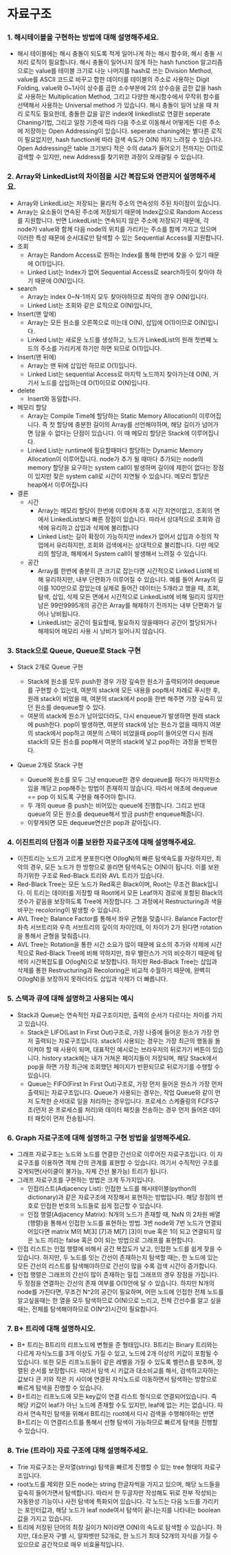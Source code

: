 # 자료구조



### 1. 해시테이블을 구현하는 방법에 대해 설명해주세요.

- 해시 테이블에는 해시 충돌이 되도록 적게 일어나게 하는 해시 함수와, 해시 충돌 시 처리 로직이 필요합니다. 해시 충돌이 일어나지 않게 하는 hash function 알고리즘으로는 value를 테이블 크기로 나눈 나머지를 hash로 쓰는 Division Method, value를 ASCII 코드로 바꾸고 합한 데이터를 테이블의 주소로 사용하는 Digit Folding, value와 0~1사이 상수를 곱한 소수부분에 2의 상수승을 곱한 값을 hash로 사용하는 Multiplication Method, 그리고 다양한 해시함수에서 무작위 함수를 선택해서 사용하는 Universal method 가 있습니다. 해시 충돌이 일어 났을 때 처리 로직도 필요한데, 충돌한 값을 같은 index에 linkedlist로 연결한 seperate Chaning기법, 그리고 일정 기준에 따라 다음 주소로 이동해서 어떻게든 다른 주소에 저장하는 Open Addressing이 있습니다. seperate chaning에는 별다른 로직이 필요없지만, hash function에 따라 검색 속도가 O(N) 까지 느려질 수 있습니다. Open Addressing은 table 크기보다 적은 수의 data가 들어오기 전까지는 O(1)로 검색할 수 있지만, new Address를 찾기위한 과정이 오래걸릴 수 있습니다.





### 2. Array와 LinkedList의 차이점을 시간 복잡도와 연관지어 설명해주세요.

- Array와 LinkedList는 저장되는 물리적 주소의 연속성의 주된 차이점이 있습니다.
- Array는 요소들이 연속된 주소에 저장되기 때문에 Index값으로 Random Access를 지원합니다. 반면 LinkedList는 연속되지 않은 주소에 저장되기 때문에, 각 node가 value와 함께 다음 node의 위치를 가리키는 주소를 함께 가지고 있으며 이러한 특성 때문에 순서대로만 탐색할 수 있는 Sequential Access를 지원합니다.
- 조회
  - Array는 Random Access로 원하는 Index를 통해 한번에 찾을 수 있기 때문에 O(1)입니다.
  - Linked List는 Index가 없어 Sequential Access로 search하듯이 찾아야 하기 때문에 O(N)입니다.
- search
  - Array는 index 0~N-1까지 모두 찾아야하므로 최악의 경우 O(N)입니다.
  - Linked List는 조회와 같은 로직으로 O(N)입니다,
- Insert(맨 앞에)
  - Array는 모든 원소를 오른쪽으로 미는데 O(N), 삽입에 O(1)이므로 O(N)입니다.
  - Linked List는 새로운 노드를 생성하고, 노드가 LinkedList의 원래 첫번째 노드의 주소를 가리키게 하기만 하면 되므로 O(1)입니다.
- Insert(맨 뒤에)
  - Array는 맨 뒤에 삽입만 하므로 O(1)입니다.
  - Linked List는 sequential Access로 마지막 노드까지 찾아가는데 O(N), 거기서 노드를 삽입하는데 O(1)이므로 O(N)입니다.
- delete
  - Insert와 동일합니다.
- 메모리 할당
  - Array는 Compile Time에 할당하는 Static Memory Allocation이 이루어집니다. 즉 첫 할당에 충분한 길이의 Array를 선언해야하며, 해당 길이가 넘어가면 담을 수 없다는 단점이 있습니다. 이 때 메모리 할당은 Stack에 이루어집니다.
  - Linked List는 runtime에 필요할때마다 할당하는 Dynamic Memory Allocation이 이루어집니다. node가 추가 될 때마다 추가되는 node의 memory 할당을 요구하는 system call이 발생하며 길이에 제한이 없다는 장점이 있지만 잦은 system call로 시간이 지연될 수 있습니다. 메모리 할당은 heap에서 이루어집니다
- 결론
  - 시간
    - Array는 메모리 할당이 한번에 이루어져 추후 시간 지연이없고, 조회의 면에서 LinkedList보다 빠른 장점이 있습니다. 따라서 상대적으로 조회와 검색에 유리하고 삽입과 삭제에 불리합니다
    - Linked List는 길이 확장이 가능하지만 index가 없어서 삽입과 수정의 작업에서 유리하지만, 조회와 검색에서는 상대적으로 불리합니다. 다만 메모리의 할당과, 해제에서 System call이 발생해서 느려질 수 있습니다.
  - 공간
    - Array를 한번에 충분히 큰 크기로 잡는다면 시간적으로 Linked List에 비해 유리하지만, 내부 단편화가 이루어질 수 있습니다. 예를 들어 Array의 길이를 100만으로 잡았는데 실제로 들어간 데이터는 5개라고 했을 때, 조회, 탐색, 삽입, 삭제 모든 면에서 시간적으로 LinkedList에 비해 밀리지 않지만 남은 99만9995개의 공간은 Array를 해제하기 전까지는 내부 단편화가 일어나 낭비됩니다.
    - LinkedList는 공간이 필요할때, 필요하지 않을때마다 공간이 할당되거나 해제되어 메모리 사용 시 낭비가 일어나지 않습니다.





### 3. Stack으로 Queue, Queue로 Stack 구현

- Stack 2개로 Queue 구현
  - Stack에 원소를 모두 push한 경우 가장 깊숙한 원소가 출력되어야 dequeue를 구현할 수 있는데, 여분의 stack에 모든 내용을 pop해서 차례로 푸시한 후, 원래 stack이 비었을 때, 여분의 stack에서 pop을 한번 해주면 가장 깊숙히 있던 원소를 dequeue할 수 있다.
  - 여분의 stack에 원소가 남아있더라도, 다시 enqueue가 발생하면 원래 stack에 push한다. pop이 발생하면, 여분의 stack에 남는 원소가 없을 때까지 여분의 stack에서 pop하고 여분의 스택이 비었을때 pop이 들어오면 다시 원래 stack의 모든 원소를 pop해서 여분의 stack에 넣고 pop하는 과정을 반복한다.

- Queue 2개로 Stack 구현
  - Queue에 원소를 모두 그냥 enqueue한 경우 dequeue를 하다가 마지막원소임을 깨닫고 pop해주는 방법이 존재하지 않습니다. 따라서 애초에 dequeue == pop 이 되도록 구현을 해주어야 합니다.
  - 두 개의 queue 중 push는 비어있는 queue에 진행합니다. 그리고 반대 queue의 모든 원소를 dequeue해서 방금 push한 enqueue해줍니다.
  - 이렇게되면 모든 dequeue연산은 pop과 같아집니다.



### 4. 이진트리의 단점과 이를 보완한 자료구조에 대해 설명해주세요.

- 이진트리는 노드가 고르게 분포한다면 O(logN)의 빠른 탐색속도를 자랑하지만, 최악의 경우, 모든 노드가 한 방향으로 쏠리면 탐색속도는 O(N)이 됩니다. 이를 보완하기위한 구조로 Red-Black 트리와 AVL 트리가 있습니다.
- Red-Black Tree는 모든 노드가 Red혹은 Black이며, Root는 무조건 Black입니다. 이 트리는 데이터를 저장할 때 Root에서 모든 Leaf까지 경로에 포함된 Black의 갯수가 같음을 보장하도록 Tree에 저장합니다. 그 과정에서 Restructuring과 색을 바꾸는 recoloring이 발생할 수 있습니다.
- AVL Tree는 Balance Factor를 통해서 좌우 균형을 맞춥니다. Balance Factor란 좌측 서브트리와 우측 서브트리의 깊이의 차이인데, 이 차이가 2가 된다면 rotation을 통해서 균형을 맞춰줍니다.
- AVL Tree는 Rotation을 통한 시간 소요가 많이 때문에 요소의 추가와 삭제에 시간적으로 Red-Black Tree에 비해 약하지만, 좌우 밸런스가 거의 비슷하기 때문에 탐색의 시간복잡도를 O(logN)으로 보장합니다. 하지만 Red-Black Tree는 삽입과 삭제를 통한 Restructuring과 Recoloring은 비교적 수월하기 때문에, 완벽히 O(logN)을 보장하지 못하더라도 삽입과 삭제가 더 빠릅니다.



### 5. 스택과 큐에 대해 설명하고 사용되는 예시

- Stack과 Queue는 연속적인 자료구조이지만, 출력의 순서가 다르다는 차이를 가지고 있습니다.
  - Stack은 LIFO(Last In First Out)구조로, 가장 나중에 들어온 원소가 가장 먼저 출력되는 자료구조입니다. stack이 사용되는 경우는 가장 최근의 행동을 돌이켜야 할 때 사용이 되며, 대표적인 예시로는 브라우저의 뒤로가기 버튼이 있습니다. history stack에는 내가 거쳐온 페이지들이 저장되며, 해당 Stack에서 pop을 하면 가장 최근에 조회했던 페이지가 반환되므로 뒤로가기를 수행할 수 있습니다.
  - Queue는 FIFO(First In First Out)구조로, 가장 먼저 들어온 원소가 가장 먼저 출력되는 자료구조입니다. Queue가 사용되는 경우는, 작업 Queue와 같이 먼저 도착한 순서대로 일을 처리하는 경우입니다. 프로세스 스케쥴링의 FCFS구조(먼저 온 프로세스를 처리)와 데이터 패킷을 전송하는 경우 먼저 들어온 데이터 패킷이 먼저 전송됩니다.



### 6. Graph 자료구조에 대해 설명하고 구현 방법을 설명해주세요.

- 그래프 자료구조는 노드와 노드를 연결한 간선으로 이루어진 자료구조입니다. 이 자료구조를 이용하면 객체 간의 관계를 표현할 수 있습니다. 여기서 수직적인 구조를 갖게되면(사이클이 불가능, 자체 간선 불가능) 트리가 됩니다.
- 그래프 자료구조를 구현하는 방법은 크게 두가지입니다.
  - 인접리스트(Adjacency List): 인접한 노드를 해시테이블(python의 dictionary)과 같은 자료구조에 저장해서 표현하는 방법입니다. 해당 정점의 번호로 인접한 번호의 노드들로 쉽게 접근할 수 있습니다.
  - 인접 행렬(Adjacency Matrix): N개의 노드가 존재할 때, NxN 의 2차원 배열(행렬)을 통해서 인접한 노드를 표현하는 방법. 3번 node와 7번 노드가 연결되어있다면 matrix M의 M[3] [7]과 M[7] [3]이 true 혹은 1이 되고 연결되지 않은 노드 끼리는 false 혹은 0이 되는 방법으로 그래프를 표현합니다.
- 인접 리스트는 인접 행렬에 비해서 공간 복잡도가 낮고, 인접한 노드를 쉽게 찾을 수 있습니다. 하지만, 두 노드를 잇는 간선이 존재하는지 탐색할 때는, 한 노드에 있는 모든 간선의 리스트를 탐색해야하므로 간선이 많을 수록 검색 시간이 증가합니다.
- 인접 행렬은 그래프의 간선이 많이 존재하는 밀집 그래프의 경우 장점을 가집니다. 두 정점을 연결하는 간선의 존재 여부를 O(1)안에 달 수 있습니다. 하지만 N개의 node를 가진다면, 무조건 N^2의 공간이 필요하며, 어떤 노드에 인접한 전체 노드를 알고싶을때는 한 열을 모두 탐색하므로 O(N)으로 느리고, 전체 간선수를 알고 싶을 때는, 전체를 탐색해야하므로 O(N^2)시간이 필요합니다.







### 7. B+ 트리에 대해 설명하시오.

- B+ 트리는 B트리의 리프노드에 변형을 준 형태입니다. B트리는 Binary 트리와는 다르게 자식노드를 3개 이상도 가질 수 있고, 노드에 2개 이상의 키값이 포함될 수 있습니다. 또한 모든 리프노드들이 같은 레벨을 가질 수 있도록 벨런스를 맞추며, 정렬된 순서를 보장합니다. 따라서 탐색 시 키값과 대소비교를 해서, 검색하고자하는 값보다 큰 키와 작은 키 사이에 연결된 자식노드로 이동하면서 탐색하는 방향으로 빠르게 탐색을 진행할 수 있습니다.
- B+트리는 리프노드에 모든  key값이 연결 리스트 형식으로 연결되어있습니다. 즉 해당 키값이 leaf가 아닌 노드에 존재할 수도 있지만, leaf에 없는 키는 없습니다. 따라서 연속적인 탐색을 위해서 B트리는 root에서 다시 검색을 수행해야하는 반면 B+트리는 이 연결리스트를 통해서 선형 탐색이 가능하므로 빠르게 탐색을 진행할 수 있습니다.





### 8. Trie (트라이) 자료 구조에 대해 설명해주세요.

- Trie 자료구조는 문자열(string) 탐색을 빠르게 진행할 수 있는 tree 형태의 자료구조입니다.
- root노드를 제외한 모든 node는 string 한글자씩을 가지고 있으며, 해당 노드들을 깊숙히 들어가면서 탐색합니다. 따라서 한 두글자만 작성해도 뒤로 전부 작성되는 자동완성 기능이나 사전 탐색에 특화되어 있습니다. 각 노드는 다음 노드를 가리키는 포인터값과, 해당 노드가 leaf node여서 탐색이 끝나는지를 나타내는 boolean값을 가지고 있습니다.
- 트리에 저장된 단어의 최장 길이가 N이라면 O(N)의 속도로 탐색할 수 있습니다. 하지만, 대소문자 구별 시, 알파벳만 52개로, 한 노드가 최대 52개의 자식을 가질 수 있으므로 공간적으로 매우 비효율적입니다.
